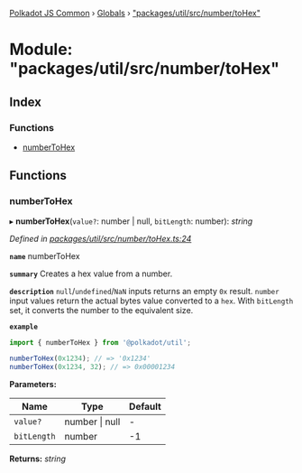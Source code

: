 [Polkadot JS Common](../README.md) › [Globals](../globals.md) › ["packages/util/src/number/toHex"](_packages_util_src_number_tohex_.md)

# Module: "packages/util/src/number/toHex"

## Index

### Functions

* [numberToHex](_packages_util_src_number_tohex_.md#numbertohex)

## Functions

###  numberToHex

▸ **numberToHex**(`value?`: number | null, `bitLength`: number): *string*

*Defined in [packages/util/src/number/toHex.ts:24](https://github.com/polkadot-js/common/blob/d3527829/packages/util/src/number/toHex.ts#L24)*

**`name`** numberToHex

**`summary`** Creates a hex value from a number.

**`description`** 
`null`/`undefined`/`NaN` inputs returns an empty `0x` result. `number` input values return the actual bytes value converted to a `hex`. With `bitLength` set, it converts the number to the equivalent size.

**`example`** 
<BR>

```javascript
import { numberToHex } from '@polkadot/util';

numberToHex(0x1234); // => '0x1234'
numberToHex(0x1234, 32); // => 0x00001234
```

**Parameters:**

Name | Type | Default |
------ | ------ | ------ |
`value?` | number &#124; null | - |
`bitLength` | number | -1 |

**Returns:** *string*
